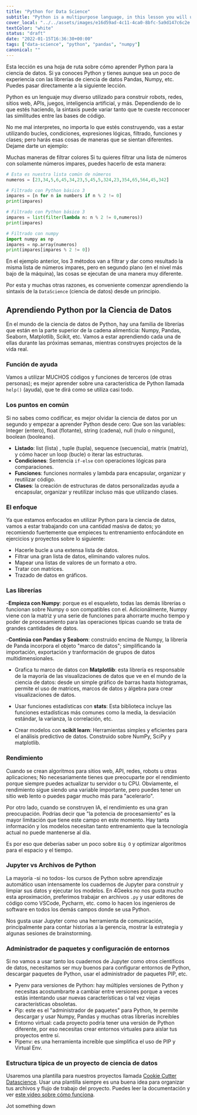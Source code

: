 ```yaml
---
title: "Python for Data Science"
subtitle: "Python is a multipurpose language, in this lesson you will understand how it's used in the datascience world"
cover_local: "../../assets/images/e16d59ad-4c11-4ca0-8bfc-5a9d147c6c2e.jpeg"
textColor: "white"
status: "draft"
date: "2022-01-15T16:36:30+00:00"
tags: ["data-science", "python", "pandas", "numpy"]
canonical: ""
---
```


Esta lección es una hoja de ruta sobre cómo aprender Python para la ciencia de datos. Si ya conoces Python y tienes aunque sea un poco de experiencia con las librerías de ciencia de datos Pandas, Numpy, etc. Puedes pasar directamente a la siguiente lección.

Python es un lenguaje muy diverso utilizado para construir robots, redes, sitios web, APIs, juegos, inteligencia artificial, y más. Dependiendo de lo que estés haciendo, la sintaxis puede variar tanto que te cueste recconocer las similitudes entre las bases de código.

No me mal interpretes, no importa lo que estés construyendo, vas a estar utilizando bucles, condiciones, expresiones lógicas, filtrado, funciones y clases; pero harás esas cosas de maneras que se sientan diferentes. Dejame darte un ejemplo:

Muchas maneras de filtrar colores
Si tu quieres filtrar una lista de números con solamente números impares, puedes hacerlo de esta manera:

```python
# Esta es nuestra lista común de números
numeros = [23,34,5,6,45,34,23,5,45,5,324,23,354,65,564,45,342]

# Filtrado con Python básico 3
impares = [n for n in numbers if n % 2 != 0]
print(impares)

# Filtrado con Python básico 3
impares = list(filter(lambda n: n % 2 != 0,numeros))
print(impares)

# Filtrado con numpy
import numpy as np
impares = np.array(numeros)
print(impares[impares % 2 != 0])
```
En el ejemplo anterior, los 3 métodos van a filtrar y dar como resultado la misma lista de números impares, pero en segundo plano (en el nivel más bajo de la máquina), las cosas se ejecutan de una manera muy diferente.

Por esta y muchas otras razones, es conveniente comenzar aprendiendo la sintaxis de la `DataScience` (ciencia de datos) desde un principio.

## Aprendiendo Python por la Ciencia de Datos

En el mundo de la ciencia de datos de Python, hay una familia de librerías que están en la parte superior de la cadena alimenticia: Numpy, Pandas, Seaborn, Matplotlib, Scikit, etc. Vamos a estar aprendiendo cada una de ellas durante las próximas semanas, mientras construyes projectos de la vida real.

### Función de ayuda

Vamos a utilizar MUCHOS códigos y funciones de terceros (de otras personas); es mejor aprender sobre una característica de Python llamada `help()` (ayuda), que te dirá como se utiliza casi todo.

### Los puntos en común

Si no sabes como codificar, es mejor olvidar la ciencia de datos por un segundo y empezar a aprender Python desde cero: 
Que son las variables: Integer (entero), float (flotante), string (cadena), null (nulo o ninguno), boolean (booleano). 

- **Listado**: list (lista) , tuple (tupla), sequence (secuencia), matrix (matriz), y cómo hacer un loop (bucle) o iterar las estructuras.
- **Condiciones**: Sentencia `if-else` con operaciones lógicas para comparaciones.
- **Funciones**: funciones normales y lambda para encapsular, organizar y reutilizar código.
- **Clases**: la creación de estructuras de datos personalizadas ayuda a encapsular, organizar y reutilizar incluso más que utilizando clases.

### El enfoque

Ya que estamos enfocados en utilizar Python para la ciencia de datos, vamos a estar trabajando con una cantidad masiva de datos; yo recomiendo fuertemente que empieces tu entrenamiento enfocándote en ejercicios y proyectos sobre lo siguiente:

- Hacerle bucle a una extensa lista de datos.
- Filtrar una gran lista de datos, eliminando valores nulos.
- Mapear una listas de valores de un formato a otro.
- Tratar con matrices.
- Trazado de datos en gráficos.

### Las librerías

-**Empieza con Numpy**: porque es el esqueleto, todas las demás librerías o funcionan sobre Numpy o son compatibles con el. Adicionálmente, Numpy viene con la matriz y una serie de funciones para ahorrarte mucho tiempo y poder de procesamiento para las operaciones típicas cuando se trata de grandes cantidades de datos.

-**Continúa con Pandas y Seaborn**: construido encima de Numpy, la librería de Panda incorpora el objeto "marco de datos"; simplificando la importación, exportación y tranformación de grupos de datos multidimensionales.

- Grafica tu marco de datos con **Matplotlib**: esta librería es responsable de la mayoría de las visualizaciones de datos que ve en el mundo de la ciencia de datos: desde un simple gráfico de barras hasta histogramas, permite el uso de matrices, marcos de datos y álgebra para crear visualizaciones de datos.

- Usar funciones estadísticas con **stats**: Esta biblioteca incluye las funciones estadísticas más comunes como la media, la desviación estándar, la varianza, la correlación, etc.

- Crear modelos con **scikit learn**: Herramientas simples y eficientes para el análisis predictivo de datos. Construido sobre NumPy, SciPy y matplotlib.

### Rendimiento

Cuando se crean algoritmos para sitios web, API, redes, robots u otras aplicaciones; No necesariamente tienes que preocuparte por el rendimiento porque siempre puedes actualizar tu servidor o tu CPU. Obviamente, el rendimiento sigue siendo una variable importante, pero puedes tener un sitio web lento o puedes pagar mucho más para "acelerarlo".

Por otro lado, cuando se construyen IA, el rendimiento es una gran preocupación. Podrías decir que "la potencia de procesamiento" es la mayor limitación que tiene este campo en este momento. Hay tanta información y los modelos necesitan tanto entrenamiento que la tecnología actual no puede mantenerse al día.

Es por eso que deberías saber un poco sobre `Big O` y optimizar algoritmos para el espacio y el tiempo.

### Jupyter vs Archivos de Python

La mayoría -si no todos- los cursos de Python sobre aprendizaje automático usan intensamente los cuadernos de Jupyter para construir y limpiar sus datos y ejecutar los modelos. En 4Geeks no nos gusta mucho esta aproximación, preferimos trabajar en archivos `.py` y usar editores de código como VSCode, Pycharm, etc. como lo hacen los ingenieros de software en todos los demás campos donde se usa Python.

Nos gusta usar Jupyter como una herramienta de comunicación, principalmente para contar historias a la gerencia, mostrar la estrategia y algunas sesiones de brainstorming.

### Administrador de paquetes y configuración de entornos

Si no vamos a usar tanto los cuadernos de Jupyter como otros científicos de datos, necesitamos ser muy buenos para configurar entornos de Python, descargar paquetes de Python, usar el administrador de paquetes PIP, etc.

- Pyenv para versiones de Python: hay múltiples versiones de Python y necesitas acostumbrarte a cambiar entre versiones porque a veces estás intentando usar nuevas características o tal vez viejas características obsoletas.
- Pip: este es el "administrador de paquetes" para Python, te permite descargar y usar Numpy, Pandas y muchas otras librerías increíbles
- Entorno virtual: cada proyecto podría tener una versión de Python diferente, por eso necesitas crear entornos virtuales para aislar tus proyectos entre sí.
- Pipenv: es una herramienta increíble que simplifica el uso de PIP y Virtual Env.

### Estructura típica de un proyecto de ciencia de datos

Usaremos una plantilla para nuestros proyectos llamada [Cookie Cutter Datascience](https://drivendata.github.io/cookiecutter-data-science/). Usar una plantilla siempre es una buena idea para organizar tus archivos y flujo de trabajo del proyecto. Puedes leer la documentación y ver [este video sobre cómo funciona](https://www.youtube.com/watch?v=nExL0SgKsDY).











Jot something down













